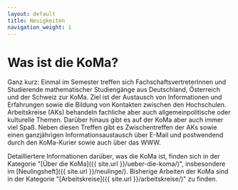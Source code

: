 ```yaml
---
layout: default
title: Neuigkeiten
navigation_weight: 1
---
```


# Was ist die KoMa?


Ganz kurz: Einmal im Semester treffen sich FachschaftsvertreterInnen und Studierende mathematischer Studiengänge aus Deutschland, Österreich und der Schweiz zur KoMa. Ziel ist der Austausch von Informationen und Erfahrungen sowie die Bildung von Kontakten zwischen den Hochschulen. Arbeitskreise (AKs) behandeln fachliche aber auch allgemeinpolitische oder kulturelle Themen. Darüber hinaus gibt es auf der KoMa aber auch immer viel Spaß. Neben diesen Treffen gibt es Zwischentreffen der AKs sowie einen ganzjährigen Informationsaustausch über E-Mail und postwendend durch den KoMa-Kurier sowie auch über das WWW.

Detailliertere Informationen darüber, was die KoMa ist, finden sich in der Kategorie "[Über die KoMa]({{ site.url }}/ueber-die-koma/)", insbesondere im [Neulingsheft]({{ site.url }}/neulinge/). Bisherige Arbeiten der KoMa sind in der Kategorie "[Arbeitskreise]({{ site.url }}/arbeitskreise/)" zu finden.
